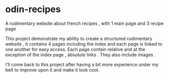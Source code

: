 # odin-recipes 
A rudimentary website about french recipes , with 1 main page and 3 recipe page  

This project demonstrate my ability to create a structured rudimentary website ,
it contains 4 pages including the index and each page is linked to one another for easy access.
Each page contain relative and at the exception of the index page , absolute links .
They also include images . 

I'll come back to this project after having a bit more experience under my belt to improve upon it and make it look cool.

